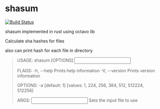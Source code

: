 # shasum
[![Build Status](https://travis-ci.org/smirnovvad/shasum.svg?branch=master)](https://travis-ci.org/smirnovvad/shasum)

shasum implemented in rust using octavo lib

Calculate sha hashes for files

also can print hash for each file in directory

>USAGE:
>    shasum [OPTIONS] <INPUT>
>
>FLAGS:
>    -h, --help       Prints help information
>    -V, --version    Prints version information
>
>OPTIONS:
>    -a <algorithm>        [default: 1]  [values: 1, 224, 256, 384, 512, 512224, 512256]
>
>ARGS:
>    <INPUT>    Sets the input file to use
